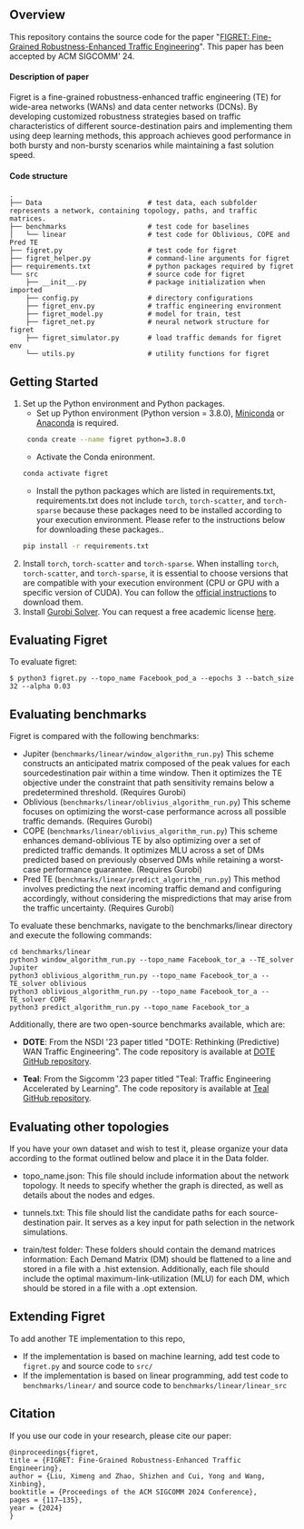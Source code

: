 ## Overview
This repository contains the source code for the paper "[FIGRET: Fine-Grained Robustness-Enhanced Traffic Engineering]((https://doi.org/10.1145/3651890.3672258))". This paper has been accepted by ACM SIGCOMM' 24.

#### Description of paper
Figret is a fine-grained robustness-enhanced traffic engineering (TE) for wide-area networks (WANs) and data center networks (DCNs). By developing customized robustness strategies based on traffic characteristics of different source-destination pairs and implementing them using deep learning methods, this approach achieves good performance in both bursty and non-bursty scenarios while maintaining a fast solution speed.

#### Code structure
```
.
├── Data                          # test data, each subfolder represents a network, containing topology, paths, and traffic matrices.
├── benchmarks                    # test code for baselines
│   └── linear                    # test code for Oblivious, COPE and Pred TE
├── figret.py                     # test code for figret
├── figret_helper.py              # command-line arguments for figret
├── requirements.txt              # python packages required by figret
└── src                           # source code for figret
    ├── __init__.py               # package initialization when imported
    ├── config.py                 # directory configurations
    ├── figret_env.py             # traffic engineering environment
    ├── figret_model.py           # model for train, test
    ├── figret_net.py             # neural network structure for figret
    ├── figret_simulator.py       # load traffic demands for figret env
    └── utils.py                  # utility functions for figret
```
## Getting Started
1. Set up the Python environment and Python packages.
   - Set up Python environment (Python version = 3.8.0), [Miniconda](https://docs.anaconda.com/free/anaconda/install/index.html) or [Anaconda](https://docs.anaconda.com/free/anaconda/install/index.html) is required.
    ```sh
     conda create --name figret python=3.8.0
    ```
   - Activate the Conda enironment.
    ```sh
    conda activate figret
    ```
   - Install the python packages which are listed in requirements.txt, requirements.txt does not include `torch`, `torch-scatter`, and `torch-sparse` because these packages need to be installed according to your execution environment. Please refer to the instructions below for downloading these packages..
    ```sh
    pip install -r requirements.txt
    ```
2. Install `torch`, `torch-scatter` and `torch-sparse`. When installing `torch`, `torch-scatter`, and `torch-sparse`, it is essential to choose versions that are compatible with your execution environment (CPU or GPU with a specific version of CUDA). You can follow the [official instructions](https://pytorch.org/get-started/previous-versions/) to download them.
3. Install [Gurobi Solver](https://www.gurobi.com). You can request a free academic license [here](https://www.gurobi.com/academia/academic-program-and-licenses/).

## Evaluating Figret
To evaluate figret:
```
$ python3 figret.py --topo_name Facebook_pod_a --epochs 3 --batch_size 32 --alpha 0.03
```

## Evaluating benchmarks
Figret is compared with the following benchmarks:
- Jupiter (`benchmarks/linear/window_algorithm_run.py`) This scheme constructs an anticipated matrix composed of the peak values for each sourcedestination pair within a time window. Then it optimizes the TE objective under the constraint that path sensitivity remains below a predetermined threshold. (Requires Gurobi)
- Oblivious (`benchmarks/linear/oblivius_algorithm_run.py`) This scheme focuses on optimizing the worst-case performance across all possible traffic demands. (Requires Gurobi)
- COPE (`benchmarks/linear/oblivius_algorithm_run.py`) This scheme enhances demand-oblivious TE by also optimizing over a set of predicted traffic demands. It optimizes MLU across a set of DMs predicted based on previously observed DMs while retaining a worst-case performance guarantee. (Requires Gurobi)
- Pred TE (`benchmarks/linear/predict_algorithm_run.py`) This method involves predicting the next incoming traffic demand and configuring accordingly, without considering the mispredictions that may arise from the traffic uncertainty. (Requires Gurobi)

To evaluate these benchmarks, navigate to the benchmarks/linear directory and execute the following commands:
```
cd benchmarks/linear
python3 window_algorithm_run.py --topo_name Facebook_tor_a --TE_solver Jupiter
python3 oblivious_algorithm_run.py --topo_name Facebook_tor_a --TE_solver oblivious
python3 oblivious_algorithm_run.py --topo_name Facebook_tor_a --TE_solver COPE
python3 predict_algorithm_run.py --topo_name Facebook_tor_a
```
Additionally, there are two open-source benchmarks available, which are:
- **DOTE**: From the NSDI '23 paper titled "DOTE: Rethinking (Predictive) WAN Traffic Engineering". The code repository is available at [DOTE GitHub repository](https://github.com/PredWanTE/DOTE).

- **Teal**: From the Sigcomm '23 paper titled "Teal: Traffic Engineering Accelerated by Learning". The code repository is available at [Teal GitHub repository](https://github.com/harvard-cns/teal).

## Evaluating other topologies
If you have your own dataset and wish to test it, please organize your data according to the format outlined below and place it in the Data folder.

- topo_name.json: This file should include information about the network topology. It needs to specify whether the graph is directed, as well as details about the nodes and edges.

- tunnels.txt: This file should list the candidate paths for each source-destination pair. It serves as a key input for path selection in the network simulations.

- train/test folder: These folders should contain the demand matrices information: Each Demand Matrix (DM) should be flattened to a line and stored in a file with a .hist extension. Additionally, each file should include the optimal maximum-link-utilization (MLU) for each DM, which should be stored in a file with a .opt extension.

## Extending Figret
To add another TE implementation to this repo,
- If the implementation is based on machine learning, add test code to `figret.py` and source code to `src/`
- If the implementation is based on linear programming, add test code to `benchmarks/linear/` and source code to `benchmarks/linear/linear_src`

## Citation
If you use our code in your research, please cite our paper:
```
@inproceedings{figret,
title = {FIGRET: Fine-Grained Robustness-Enhanced Traffic Engineering},
author = {Liu, Ximeng and Zhao, Shizhen and Cui, Yong and Wang, Xinbing},
booktitle = {Proceedings of the ACM SIGCOMM 2024 Conference},
pages = {117–135},
year = {2024}
}
```
